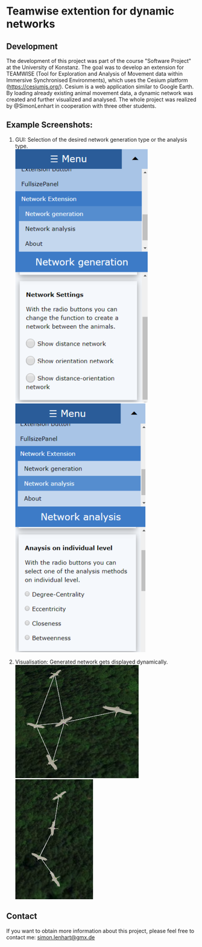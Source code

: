 # Teamwise extention for dynamic networks

## Development
The development of this project was part of the course "Software Project" at the University of Konstanz. 
The goal was to develop an extension for TEAMWISE (Tool for Exploration and Analysis of Movement data within Immersive Synchronised Environments), which uses the Cesium platform (https://cesiumjs.org/). Cesium is a web application similar to Google Earth. 
By loading already existing animal movement data, a dynamic network was created and further visualized and analysed. 
The whole project was realized by @SimonLenhart in cooperation with three other students.

## Example Screenshots:

1. GUI: Selection of the desired network generation type or the analysis type. <br />
![GuiPic1](/ExamplePictures/GUI1.png) &nbsp; &nbsp; &nbsp;
![GuiPic2](/ExamplePictures/GUI2.png) <br />

2. Visualisation: Generated network gets displayed dynamically. <br />
![NetPic1](/ExamplePictures/Network1.png) &nbsp; &nbsp; &nbsp;
![NetPic2](/ExamplePictures/Network2.png)

## Contact
If you want to obtain more information about this project, please feel free to contact me: simon.lenhart@gmx.de <br />

